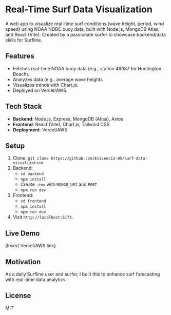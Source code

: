 # Real-Time Surf Data Visualization

A web app to visualize real-time surf conditions (wave height, period, wind speed) using NOAA NDBC buoy data, built with Node.js, MongoDB Atlas, and React (Vite). Created by a passionate surfer to showcase backend/data skills for Surfline.

## Features
- Fetches real-time NOAA buoy data (e.g., station 46087 for Huntington Beach).
- Analyzes data (e.g., average wave height).
- Visualizes trends with Chart.js.
- Deployed on Vercel/AWS.

## Tech Stack
- **Backend**: Node.js, Express, MongoDB (Atlas), Axios
- **Frontend**: React (Vite), Chart.js, Tailwind CSS
- **Deployment**: Vercel/AWS

## Setup
1. Clone: `git clone https://github.com/Evicencio-05/surf-data-visualization`
2. Backend:
   - `cd backend`
   - `npm install`
   - Create `.env` with `MONGO_URI` and `PORT`
   - `npm run dev`
3. Frontend:
   - `cd frontend`
   - `npm install`
   - `npm run dev`
4. Visit `http://localhost:5173`.

## Live Demo
[Insert Vercel/AWS link]

## Motivation
As a daily Surfline user and surfer, I built this to enhance surf forecasting with real-time data analytics.

## License
MIT
